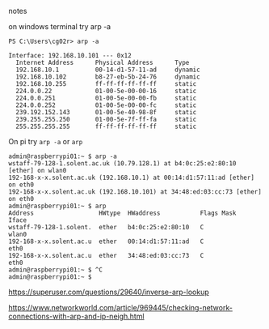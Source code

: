 notes

on windows terminal try arp -a

```
PS C:\Users\cg02r> arp -a

Interface: 192.168.10.101 --- 0x12
  Internet Address      Physical Address      Type
  192.168.10.1          00-14-d1-57-11-ad     dynamic
  192.168.10.102        b8-27-eb-5b-24-76     dynamic
  192.168.10.255        ff-ff-ff-ff-ff-ff     static
  224.0.0.22            01-00-5e-00-00-16     static
  224.0.0.251           01-00-5e-00-00-fb     static
  224.0.0.252           01-00-5e-00-00-fc     static
  239.192.152.143       01-00-5e-40-98-8f     static
  239.255.255.250       01-00-5e-7f-ff-fa     static
  255.255.255.255       ff-ff-ff-ff-ff-ff     static
```

On pi try `arp -a` or `arp`

```
admin@raspberrypi01:~ $ arp -a
wstaff-79-128-1.solent.ac.uk (10.79.128.1) at b4:0c:25:e2:80:10 [ether] on wlan0
192-168-x-x.solent.ac.uk (192.168.10.1) at 00:14:d1:57:11:ad [ether] on eth0
192-168-x-x.solent.ac.uk (192.168.10.101) at 34:48:ed:03:cc:73 [ether] on eth0
admin@raspberrypi01:~ $ arp
Address                  HWtype  HWaddress           Flags Mask            Iface
wstaff-79-128-1.solent.  ether   b4:0c:25:e2:80:10   C                     wlan0
192-168-x-x.solent.ac.u  ether   00:14:d1:57:11:ad   C                     eth0
192-168-x-x.solent.ac.u  ether   34:48:ed:03:cc:73   C                     eth0
admin@raspberrypi01:~ $ ^C
admin@raspberrypi01:~ $ 

```

https://superuser.com/questions/29640/inverse-arp-lookup

https://www.networkworld.com/article/969445/checking-network-connections-with-arp-and-ip-neigh.html
